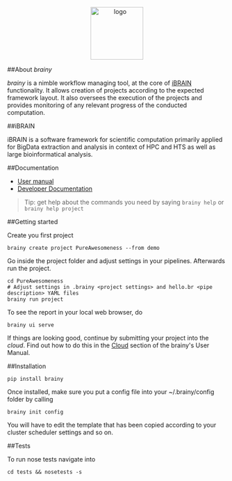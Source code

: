 <p align="center"><img src="https://github.com/pelkmanslab/brainy/raw/master/ui/web/assets/images/brainy_logo.png" alt="logo" height="121" width="121"></p>

##About *brainy*

*brainy* is a nimble workflow managing tool, at the core of [iBRAIN](https://github.com/pelkmanslab/iBRAIN/) functionality. It allows creation of projects according to the expected framework layout. It also oversees the execution of the projects and provides monitoring of any relevant progress of the conducted computation.

##iBRAIN

iBRAIN is a software framework for scientific computation primarily applied for BigData extraction and analysis in context of HPC and HTS as well as large bioinformatical analysis.

##Documentation
  * [User manual](https://github.com/pelkmanslab/brainy/wiki/User-Manual)
  * [Developer Documentation](https://github.com/pelkmanslab/brainy/wiki/Developer-Documentation)
   
  > Tip: get help about the commands you need by saying `brainy help` or `brainy help project`


##Getting started

Create you first project

```
brainy create project PureAwesomeness --from demo
```

Go inside the project folder and adjust settings in your pipelines. Afterwards run the project.

```
cd PureAwesomeness
# Adjust settings in .brainy <project settings> and hello.br <pipe description> YAML files
brainy run project
```

To see the report in your local web browser, do 
```
brainy ui serve
```

If things are looking good, continue by submitting your project into the *cloud*. Find out how to do this in the [Cloud](https://github.com/pelkmanslab/brainy/wiki/User-Manual#Cloud) section of the brainy's User Manual. 

##Installation

```
pip install brainy
```

Once installed, make sure you put a config file into your ~/.brainy/config folder by calling

```
brainy init config
```

You will have to edit the template that has been copied according to your cluster scheduler settings and so on.

##Tests

To run nose tests navigate into

```
cd tests && nosetests -s
```
